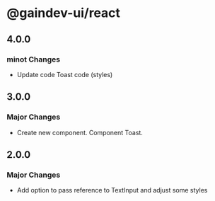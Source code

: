 # @gaindev-ui/react

## 4.0.0

### minot Changes

- Update code Toast code (styles)

## 3.0.0

### Major Changes

- Create new component. Component Toast.

## 2.0.0

### Major Changes

- Add option to pass reference to TextInput and adjust some styles

